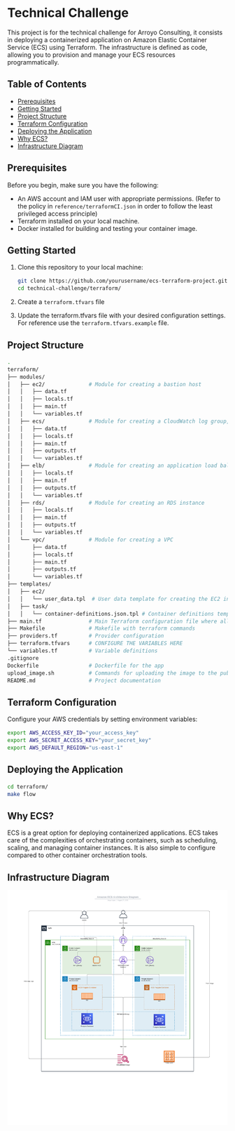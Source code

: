 # Technical Challenge
This project is for the technical challenge for Arroyo Consulting, it consists in deploying a containerized application on Amazon Elastic Container Service (ECS) using Terraform. The infrastructure is defined as code, allowing you to provision and manage your ECS resources programmatically.

## Table of Contents

- [Prerequisites](#prerequisites)
- [Getting Started](#getting-started)
- [Project Structure](#project-structure)
- [Terraform Configuration](#terraform-configuration)
- [Deploying the Application](#deploying-the-application)
- [Why ECS?](#why-ecs?)
- [Infrastructure Diagram](#infrastructure-diagram)

## Prerequisites

Before you begin, make sure you have the following:

- An AWS account and IAM user with appropriate permissions. (Refer to the policy in ```reference/terraformCI.json``` in order to follow the least privileged access principle)
- Terraform installed on your local machine.
- Docker installed for building and testing your container image.

## Getting Started

1. Clone this repository to your local machine:

   ```bash
   git clone https://github.com/yourusername/ecs-terraform-project.git
   cd technical-challenge/terraform/
   ```
2. Create a ```terraform.tfvars``` file
3. Update the terraform.tfvars file with your desired configuration settings. For reference use the ```terraform.tfvars.example``` file.

## Project Structure
```bash
.
terraform/
├── modules/
│   ├── ec2/              # Module for creating a bastion host
│   │   ├── data.tf
│   │   ├── locals.tf
│   │   ├── main.tf
│   │   └── variables.tf
│   ├── ecs/              # Module for creating a CloudWatch log group, an ECS cluster, service, and tasks
│   │   ├── data.tf
│   │   ├── locals.tf
│   │   ├── main.tf
│   │   ├── outputs.tf
│   │   └── variables.tf
│   ├── elb/              # Module for creating an application load balancer
│   │   ├── locals.tf
│   │   ├── main.tf
│   │   ├── outputs.tf
│   │   └── variables.tf
│   ├── rds/              # Module for creating an RDS instance
│   │   ├── locals.tf
│   │   ├── main.tf
│   │   ├── outputs.tf
│   │   └── variables.tf
│   └── vpc/              # Module for creating a VPC
│       ├── data.tf
│       ├── locals.tf
│       ├── main.tf
│       ├── outputs.tf
│       └── variables.tf
├── templates/
│   ├── ec2/
│   │   └── user_data.tpl  # User data template for creating the EC2 instance
│   ├── task/
│   │   └── container-definitions.json.tpl # Container definitions template for creating the ECS task
├── main.tf               # Main Terraform configuration file where all modules are called
├── Makefile              # Makefile with terraform commands
├── providers.tf          # Provider configuration
├── terraform.tfvars      # CONFIGURE THE VARIABLES HERE
└── variables.tf          # Variable definitions
.gitignore
Dockerfile                # Dockerfile for the app
upload_image.sh           # Commands for uploading the image to the public ECR repo
README.md                 # Project documentation
```
## Terraform Configuration
Configure your AWS credentials by setting environment variables:
```bash
export AWS_ACCESS_KEY_ID="your_access_key"
export AWS_SECRET_ACCESS_KEY="your_secret_key"
export AWS_DEFAULT_REGION="us-east-1"
```
## Deploying the Application
```bash
cd terraform/
make flow
```
## Why ECS?
ECS is a great option for deploying containerized applications. ECS takes care of the complexities of orchestrating containers, such as scheduling, scaling, and managing container instances. It is also simple to configure compared to other container orchestration tools.
## Infrastructure Diagram
![Infrastructure Diagram](https://raw.githubusercontent.com/jorgef-lopezm/AC-technical-challenge/main/Amazon%20ECS%20Architecture%20Diagram.png?token=GHSAT0AAAAAACGYFFZJJU6KGCQVQZMHZ5CAZHL5FYQ)
